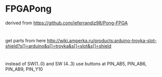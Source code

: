 # FPGAPong 
derived from https://github.com/jeferrandiz98/Pong-FPGA
#
get parts from here http://wiki.amperka.ru/products:arduino-troyka-slot-shield?s[]=arduino&s[]=troyka&s[]=slot&s[]=shield
#
instead of SW(1..0) and SW (4..3) use buttons at PIN_AB5, PIN_AB6, PIN_AB9, PIN_Y10

